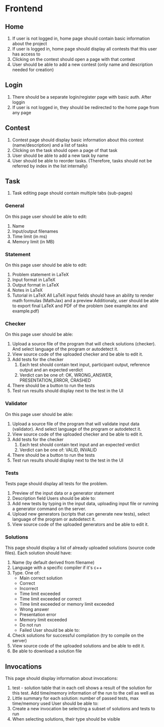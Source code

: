 # Frontend
## Home
1. If user is not logged in, home page should contain basic information about the project
2. If user is logged in, home page should display all contests that this user has access to
3. Clicking on the contest should open a page with that contest
4. User should be able to add a new contest (only name and description needed for creation)

## Login
1. There should be a separate login/register page with basic auth. After loggin
2. If user is not logged in, they should be redirected to the home page from any page

## Contest
1. Contest page should display basic information about this contest (name/description) and a list of tasks
2. Clicking on the task should open a page of that task
3. User should be able to add a new task by name
4. User should be able to reorder tasks. (Therefore, tasks should not be referred by index in the list internally)

## Task
1. Task editing page should contain multiple tabs (sub-pages)
### General
On this page user should be able to edit:
1. Name
2. Input/output filenames
3. Time limit (in ms)
4. Memory limit (in MB)

### Statement
On this page user should be able to edit:
1. Problem statement in LaTeX
2. Input format in LaTeX
3. Output format in LaTeX
4. Notes in LaTeX
5. Tutorial in LaTeX
All LaTeX input fields should have an ability to render math formulas (MathJax) and a preview
Additionaly, user should be able to export final LaTeX and PDF of the problem (see example.tex and example.pdf)

### Checker
On this page user should be able:
1. Upload a source file of the program that will check solutions (checker).
And select language of the program or autodetect it. 
2. View source code of the uploaded checker and be able to edit it.
3. Add tests for the checker
    1. Each test should contain text input, participant output, reference output and an expected verdict
    2. Verdict can be one of: OK, WRONG_ANSWER, PRESENTATION_ERROR, CRASHED
4. There should be a button to run the tests
5. Test run results should display next to the test in the UI

### Validator
On this page user should be able:
1. Upload a source file of the program that will validate input data (validator).
And select language of the program or autodetect it. 
2. View source code of the uploaded checker and be able to edit it.
3. Add tests for the checker
    1. Each test should contain text input and an expected verdict
    2. Verdict can be one of: VALID, INVALID
4. There should be a button to run the tests
5. Test run results should display next to the test in the UI

### Tests
Tests page should display all tests for the problem.
1. Preview of the input data or a generator statement
2. Description field
Users should be able to:
1. Add new tests by typing in the input data, uploading input file or running a generator command on the server.
2. Upload new generators (scripts that can generate new tests), select language of the program or autodetect it.
3. View source code of the uploaded generators and be able to edit it.

### Solutions
This page should display a list of already uploaded solutions (source code files). Each solution should have:
1. Name (by default derived from filename)
2. Language with a specific compiler if it's c++
3. Type. One of: 
    - Main correct solution
    - Correct
    - Incorrect
    - Time limit exceeded
    - Time limit exceeded or correct
    - Time limit exceeded or memory limit exceeded
    - Wrong answer
    - Presentation error
    - Memory limit exceeded
    - Do not run
    - Failed
User should be able to:
1. Check solutions for successful compilation (try to compile on the server)
2. View source code of the uploaded solutions and be able to edit it.
3. Be able to download a solution file

## Invocations
This page should display information about invocations:
1. test - solution table that in each cell shows a result of the solution for this test. Add time/memory information of the run to the cell as well as 
2. Little summary for each solution: number of passed tests, max time/memory used
User should be able to:
1. Create a new invocation be selecting a subset of solutions and tests to run
2. When selecting solutions, their type should be visible